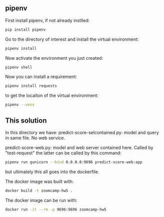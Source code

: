 ## pipenv

First install pipenv, if not already instlled:
```bash
pip install pipenv
```


Go to the directory of interest and install the virtual environment:
```bash
pipenv install
```

Now activate the environment you just created:
```bash
pipenv shell
```

Now you can install a requirement:
```bash
pipenv install requests
```

to get the locaiton of the virtual environment:
```bash
pipenv --venv
```


## This solution
In this directory we have:
predict-score-selcontained.py: model and query in same file. No web service.

predict-score-web.py: model and web server contained here. Called by "test-request"
the latter can be called by this command:


```bash
pipenv run gunicorn --bind 0.0.0.0:9696 predict-score-web:app
```

but ultimately this all goes into the dockerfile.

The docker image was built with:
```bash
docker build -t zoomcamp-hw5 .
```

The docker image can be run with:
```bash
docker run -it --rm -p 9696:9696 zoomcamp-hw5
```